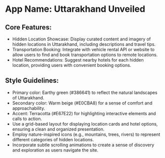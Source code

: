 # **App Name**: Uttarakhand Unveiled

## Core Features:

- Hidden Location Showcase: Display curated content and imagery of hidden locations in Uttarakhand, including descriptions and travel tips.
- Transportation Booking: Integrate with vehicle rental API or website to allow users to find and book transportation options to remote locations.
- Hotel Recommendations: Suggest nearby hotels for each hidden location, providing users with convenient booking options.

## Style Guidelines:

- Primary color: Earthy green (#386641) to reflect the natural landscapes of Uttarakhand.
- Secondary color: Warm beige (#E0CBA8) for a sense of comfort and approachability.
- Accent: Terracotta (#E67E22) for highlighting interactive elements and calls to action.
- Use a grid-based layout for displaying location cards and hotel options, ensuring a clean and organized presentation.
- Employ nature-inspired icons (e.g., mountains, trees, rivers) to represent different categories of hidden locations.
- Incorporate subtle scrolling animations to create a sense of discovery and exploration as users navigate the site.
